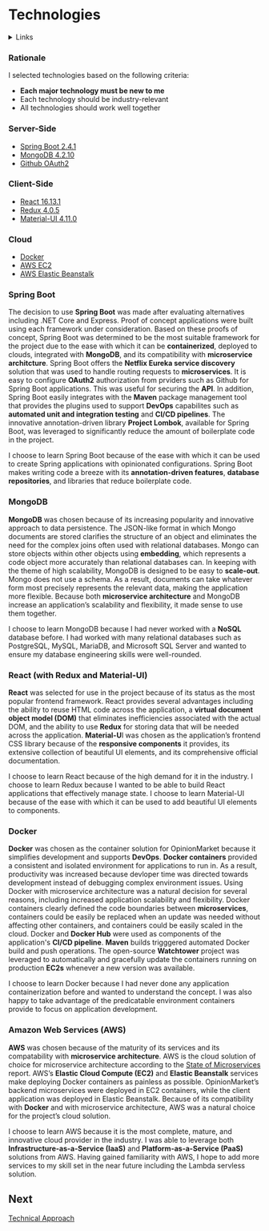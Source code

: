 # Technologies

<details>
  <summary>Links</summary>
  
  ## Portfolio Links
  - [Introduction](https://github.com/JoshVandeWalle/OpinionMarket/blob/main/Introduction.md "Introduction")  
  - [Requirements](https://github.com/JoshVandeWalle/OpinionMarket/blob/main/Requirements.md "Requirements")  
  - [Technologies](https://github.com/JoshVandeWalle/OpinionMarket/blob/main/Technologies.md "Technolgoies")  
  - [Technical Approach](https://github.com/JoshVandeWalle/OpinionMarket/blob/main/Approach.md "Technical Approach")  
  - [Risks & Challenges](https://github.com/JoshVandeWalle/OpinionMarket/blob/main/RisksAndChallenges.md "Risks & Challenges")  
  - [Issues](https://github.com/JoshVandeWalle/OpinionMarket/blob/main/Issues.md "Issues")  
  ## External Links
  - [OpinionMarket](http://clientapp6-env.eba-sifj8dsx.us-west-1.elasticbeanstalk.com/ "OpinionMarket")  
  - [Swagger](https://app.swaggerhub.com/apis/JoshV3742/Capstone/1.0.0 "Swagger")  
</details>

### Rationale
I selected technologies based on the following criteria:  
- **Each major technology must be new to me**
- Each technology should be industry-relevant
- All technologies should work well together
###  Server-Side  
- [Spring Boot 2.4.1](https://github.com/JoshVandeWalle/OpinionMarket/blob/main/Technologies.md#spring-boot "Spring Boot")
- [MongoDB 4.2.10](https://github.com/JoshVandeWalle/OpinionMarket/blob/main/Technologies.md#mongodb "MongoDB")
- [Github OAuth2](https://github.com/JoshVandeWalle/OpinionMarket/blob/main/Technologies.md#spring-boot "Spring Boot")

### Client-Side  
- [React 16.13.1](https://github.com/JoshVandeWalle/OpinionMarket/blob/main/Technologies.md#react-with-redux-and-material-ui "React")
- [Redux 4.0.5](https://github.com/JoshVandeWalle/OpinionMarket/blob/main/Technologies.md#react-with-redux-and-material-ui "React")
- [Material-UI 4.11.0](https://github.com/JoshVandeWalle/OpinionMarket/blob/main/Technologies.md#react-with-redux-and-material-ui "React")

### Cloud
- [Docker](https://github.com/JoshVandeWalle/OpinionMarket/blob/main/Technologies.md#docker "Docker")
- [AWS EC2](https://github.com/JoshVandeWalle/OpinionMarket/blob/main/Technologies.md#amazon-web-services-aws "AWS")
- [AWS Elastic Beanstalk](https://github.com/JoshVandeWalle/OpinionMarket/blob/main/Technologies.md#amazon-web-services-aws "AWS")

### Spring Boot
The decision to use **Spring Boot** was made after evaluating alternatives including .NET Core and Express. Proof of concept applications were built using each framework under consideration. Based on these proofs of concept, Spring Boot was determined to be the most suitable framework for the project due to the ease with which it can be **containerized**, deployed to clouds, integrated with **MongoDB**, and its compatibility with **microservice architcture**. Spring Boot offers the **Netflix Eureka service discovery** solution that was used to handle routing requests to **microservices**. It is easy to configure **OAuth2** authorization from prviders such as Github for Spring Boot applications. This was useful for securing the **API**. In addition, Spring Boot easily integrates with the **Maven** package management tool that provides the plugins used to support **DevOps** capabilites such as **automated unit and integration testing** and **CI/CD pipelines**. The innovative annotation-driven library **Project Lombok**, available for Spring Boot, was leveraged to significantly reduce the amount of boilerplate code in the project.  

I choose to learn Spring Boot because of the ease with which it can be used to create Spring applications with opinionated configurations. Spring Boot makes writing code a breeze with its **annotation-driven features**, **database repositories**, and libraries that reduce boilerplate code.

### MongoDB
**MongoDB** was chosen because of its increasing popularity and innovative approach to data persistence. The JSON-like format in which Mongo documents are stored clarifies the structure of an object and eliminates the need for the complex joins often used with relational databases. Mongo can store objects within other objects using **embedding**, which represents a code object more accurately than relational databases can. In keeping with the theme of high scalability, MongoDB is designed to be easy to **scale-out**. Mongo does not use a schema. As a result, documents can take whatever form most precisely represents the relevant data, making the application more flexible. Because both **microservice architecture** and MongoDB increase an application’s scalability and flexibility, it made sense to use them together.  

I choose to learn MongoDB because I had never worked with a **NoSQL** database before. I had worked with many relational databases such as PostgreSQL, MySQL, MariaDB, and Microsoft SQL Server and wanted to ensure my database engineering skills were well-rounded.

### React (with Redux and Material-UI)  
**React** was selected for use in the project because of its status as the most popular frontend framework. React provides several advantages including the ability to reuse HTML code across the application, a **virtual document object model (DOM)** that eliminates inefficiencies associated with the actual DOM, and the ability to use **Redux** for storing data that will be needed across the application. **Material-U**I was chosen as the application’s frontend CSS library because of the **responsive components** it provides, its extensive collection of beautiful UI elements, and its comprehensive official documentation.  

I choose to learn React because of the high demand for it in the industry. I choose to learn Redux because I wanted to be able to build React applications that effectively manage state. I choose to learn Material-UI because of the ease with which it can be used to add beautiful UI elements to components.

### Docker  
**Docker** was chosen as the container solution for OpinionMarket because it simplifies development and supports **DevOps**. **Docker containers** provided a consistent and isolated environment for applications to run in. As a result, productivity was increased because  devloper time was directed towards development instead of debugging complex environment issues. Using Docker with microservice architecture was a natural decision for several reasons, including increased application scalability and flexibility. Docker containers clearly defined the code boundaries between **microservices**, containers could be easily be replaced when an update was needed without affecting other containers, and containers could be easily scaled in the cloud. Docker and **Docker Hub** were used as components of the application's **CI/CD pipeline**. **Maven** builds trigggered automated Docker build and push operations. The open-source **Watchtower** project was leveraged to automatically and gracefully update the containers running on production **EC2s** whenever a new version was available.

I choose to learn Docker because I had never done any application containerization before and wanted to understand the concept. I was also happy to take advantage of the predicatable environment containers provide to focus on application development.

### Amazon Web Services (AWS)
**AWS** was chosen because of the maturity of its services and its compatability with **microservice architecture**. AWS is the cloud solution of choice for microservice architecture according to the [State of Microservices](https://tsh.io/state-of-microservices/ "State of Microservices Report") report. AWS’s **Elastic Cloud Compute (EC2)** and **Elastic Beanstalk** services make deploying Docker containers as painless as possible. OpinionMarket’s backend microservices were deployed in EC2 containers, while the client application was deployed in Elastic Beanstalk. Because of its compatibility with **Docker** and with microservice architecture, AWS was a natural choice for the project’s cloud solution.

I choose to learn AWS because it is the most complete, mature, and innovative cloud provider in the industry. I was able to leverage both **Infrastructure-as-a-Service (IaaS)** and **Platform-as-a-Service (PaaS)** solutions from AWS. Having gained familiarity with AWS, I hope to add more services to my skill set in the near future including the Lambda servless solution.

## Next 
[Technical Approach](https://github.com/JoshVandeWalle/OpinionMarket/blob/main/Approach.md "Approach")

